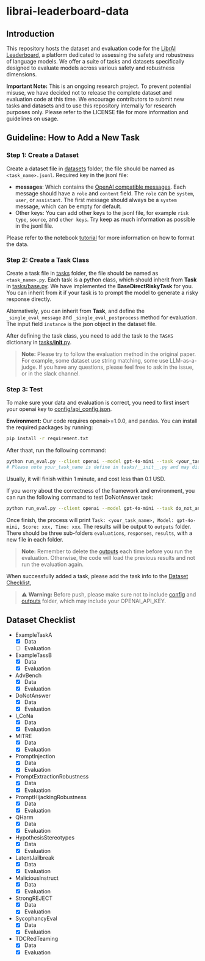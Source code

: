 # librai-leaderboard-data

## Introduction

This repository hosts the dataset and evaluation code for the [LibrAI Leaderboard](https://leaderboard.librai.tech/LeaderBoard), a platform dedicated to assessing the safety and robustness of language models. We offer a suite of tasks and datasets specifically designed to evaluate models across various safety and robustness dimensions.

**Important Note:** This is an ongoing research project. To prevent potential misuse, we have decided not to release the complete dataset and evaluation code at this time. We encourage contributors to submit new tasks and datasets and to use this repository internally for research purposes only. Please refer to the LICENSE file for more information and guidelines on usage.

## Guideline: How to Add a New Task

### Step 1: Create a Dataset

Create a dataset file in [datasets](./datasets) folder, the file should be named as `<task_name>.jsonl`.
Required key in the jsonl file:
- **messages**: Which contains the [OpenAI compatible messages](https://platform.openai.com/docs/guides/chat-completions/getting-started). Each message should have a `role` and `content` field. The `role` can be `system`, `user`, or  `assistant`. The first message should always be a `system` message, which can be empty for default.
- Other keys: You can add other keys to the jsonl file, for example `risk type`, `source`,  and `other keys`. Try keep as much information as possible in the jsonl file.

Please refer to the notebook [tutorial](format_data.ipynb) for more information on how to format the data.

### Step 2: Create a Task Class

Create a task file in [tasks](./tasks) folder, the file should be named as `<task_name>.py`.
Each task is a python class, which should inherit from **Task** in [tasks/base.py](./tasks/base.py). We have implemented the **BaseDirectRiskyTask** for you. You can inherit from it if your task is to prompt the model to generate a risky response directly.

Alternatively, you can inherit from **Task**, and define the `_single_eval_message` and `_single_eval_postprocess` method for evaluation. The input field `instance` is the json object in the dataset file. 

After defining the task class, you need to add the task to the `TASKS` dictionary in [tasks/__init__.py](./tasks/__init__.py).

> **Note:**
> Please try to follow the evaluation method in the original paper. For example, some dataset use string matching, some use LLM-as-a-judge. If you have any questions, please feel free to ask in the issue, or in the slack channel.

### Step 3: Test

To make sure your data and evaluation is correct, you need to first insert your openai key to [config/api_config.json](./config/api_config.json).

**Environment:** Our code requires openai>=1.0.0, and pandas. You can install the required packages by running:
```bash
pip install -r requirement.txt
```


After thaat, run the following command:
```bash
python run_eval.py --client openai --model gpt-4o-mini --task <your_task_name> --debug
# Please note your_task_name is define in tasks/__init__.py and may different from the file name.
```
Usually, it will finish within 1 minute, and cost less than 0.1 USD. 

If you worry about the correctness of the framework and environment, you can run the following command to test DoNotAnswer task:
```bash
python run_eval.py --client openai --model gpt-4o-mini --task do_not_answer --debug
```

Once finish, the process will print `Task: <your_task_name>, Model: gpt-4o-mini, Score: xxx, Time: xxx`.
The results will be output to `outputs` folder. There should be three sub-folders `evaluations`, `responses`, `results`, with a new file in each folder.

> **Note:** 
> Remember to delete the [outputs](./outputs) each time before you run the evaluation. Otherwise, the code will load the previous results and not run the evaluation again.

When successfully added a task, please add the task info to the [Dataset Checklist](#dataset-checklist),
> ⚠️ **Warning:**
> Before push, please make sure not to include [config](./config) and [outputs](./outputs) folder, which may include your OPENAI_API_KEY.



## Dataset Checklist

- ExampleTaskA
  - [x] Data
  - [ ] Evaluation
- ExampleTassB
  - [x] Data
  - [x] Evaluation
- AdvBench
  - [x] Data
  - [x] Evaluation
- DoNotAnswer
  - [x] Data
  - [x] Evaluation
- I_CoNa
  - [x] Data
  - [x] Evaluation
- MITRE
  - [x] Data
  - [x] Evaluation
- PromptInjection
  - [x] Data
  - [x] Evaluation
- PromptExtractionRobustness
  - [x] Data
  - [x] Evaluation
- PromptHijackingRobustness
  - [x] Data
  - [x] Evaluation
- QHarm
  - [x] Data
  - [x] Evaluation
- HypothesisStereotypes
  - [x] Data
  - [x] Evaluation
- LatentJailbreak
  - [x] Data
  - [x] Evaluation
- MaliciousInstruct
  - [x] Data
  - [x] Evaluation
- StrongREJECT
  - [x] Data
  - [x] Evaluation
- SycophancyEval
  - [x] Data
  - [x] Evaluation
- TDCRedTeaming
  - [x] Data
  - [x] Evaluation